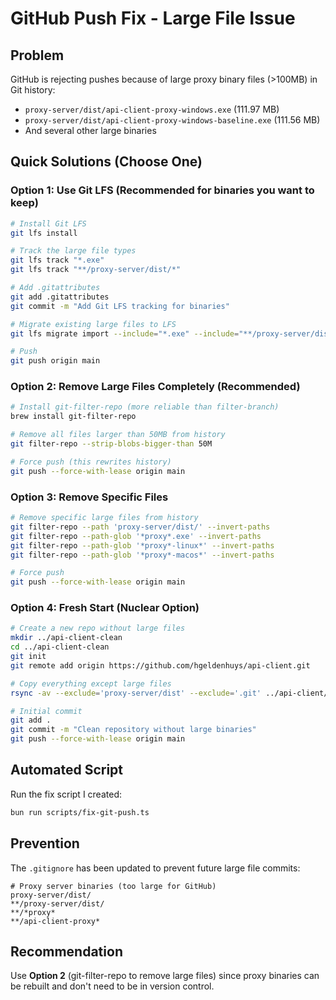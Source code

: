 # GitHub Push Fix - Large File Issue

## Problem
GitHub is rejecting pushes because of large proxy binary files (>100MB) in Git history:
- `proxy-server/dist/api-client-proxy-windows.exe` (111.97 MB)
- `proxy-server/dist/api-client-proxy-windows-baseline.exe` (111.56 MB)
- And several other large binaries

## Quick Solutions (Choose One)

### Option 1: Use Git LFS (Recommended for binaries you want to keep)
```bash
# Install Git LFS
git lfs install

# Track the large file types
git lfs track "*.exe"
git lfs track "**/proxy-server/dist/*"

# Add .gitattributes
git add .gitattributes
git commit -m "Add Git LFS tracking for binaries"

# Migrate existing large files to LFS
git lfs migrate import --include="*.exe" --include="**/proxy-server/dist/*"

# Push
git push origin main
```

### Option 2: Remove Large Files Completely (Recommended)
```bash
# Install git-filter-repo (more reliable than filter-branch)
brew install git-filter-repo

# Remove all files larger than 50MB from history
git filter-repo --strip-blobs-bigger-than 50M

# Force push (this rewrites history)
git push --force-with-lease origin main
```

### Option 3: Remove Specific Files
```bash
# Remove specific large files from history
git filter-repo --path 'proxy-server/dist/' --invert-paths
git filter-repo --path-glob '*proxy*.exe' --invert-paths
git filter-repo --path-glob '*proxy*-linux*' --invert-paths
git filter-repo --path-glob '*proxy*-macos*' --invert-paths

# Force push
git push --force-with-lease origin main
```

### Option 4: Fresh Start (Nuclear Option)
```bash
# Create a new repo without large files
mkdir ../api-client-clean
cd ../api-client-clean
git init
git remote add origin https://github.com/hgeldenhuys/api-client.git

# Copy everything except large files
rsync -av --exclude='proxy-server/dist' --exclude='.git' ../api-client/ .

# Initial commit
git add .
git commit -m "Clean repository without large binaries"
git push --force-with-lease origin main
```

## Automated Script
Run the fix script I created:
```bash
bun run scripts/fix-git-push.ts
```

## Prevention
The `.gitignore` has been updated to prevent future large file commits:
```
# Proxy server binaries (too large for GitHub)
proxy-server/dist/
**/proxy-server/dist/
**/*proxy*
**/api-client-proxy*
```

## Recommendation
Use **Option 2** (git-filter-repo to remove large files) since proxy binaries can be rebuilt and don't need to be in version control.
